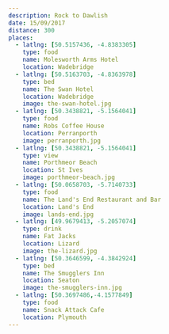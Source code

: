 ```yaml
---
description: Rock to Dawlish
date: 15/09/2017
distance: 300
places:
  - latlng: [50.5157436, -4.8383305]
    type: food
    name: Molesworth Arms Hotel
    location: Wadebridge
  - latlng: [50.5163703, -4.8363978]
    type: bed
    name: The Swan Hotel
    location: Wadebridge
    image: the-swan-hotel.jpg
  - latlng: [50.3438821, -5.1564041]
    type: food
    name: Robs Coffee House
    location: Perranporth
    image: perranporth.jpg
  - latlng: [50.3438821, -5.1564041]
    type: view
    name: Porthmeor Beach
    location: St Ives
    image: porthmeor-beach.jpg
  - latlng: [50.0658703, -5.7140733]
    type: food
    name: The Land's End Restaurant and Bar
    location: Land's End
    image: lands-end.jpg
  - latlng: [49.9679413, -5.2057074]
    type: drink
    name: Fat Jacks
    location: Lizard
    image: the-lizard.jpg
  - latlng: [50.3646599, -4.3842924]
    type: bed
    name: The Smugglers Inn
    location: Seaton
    image: the-smugglers-inn.jpg
  - latlng: [50.3697486,-4.1577849]
    type: food
    name: Snack Attack Cafe
    location: Plymouth
---
```

